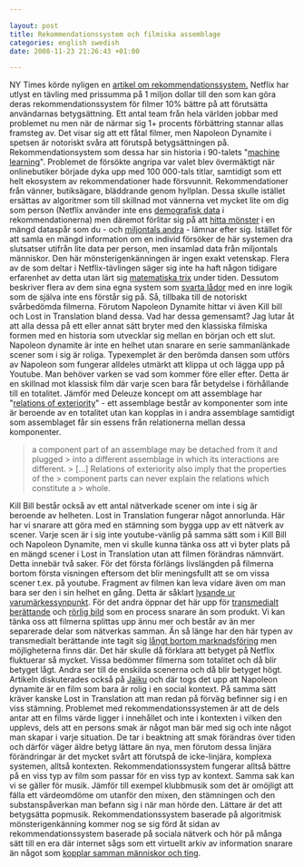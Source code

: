 ```yaml
--- 

layout: post
title: Rekommendationssystem och filmiska assemblage 
categories: english swedish 
date: 2008-11-23 21:26:43 +01:00 

---
```


NY Times körde nyligen en [artikel om rekommendationssystem.](http://www.nytimes.com/2008/11/23/magazine/23Netflix-t.html) Netflix har utlyst en tävling med prissumma på 1 miljon dollar till den som kan göra deras rekommendationssystem för filmer 10% bättre på att förutsätta användarnas betygsättning. Ett antal team från hela världen jobbar med problemet nu men när de närmar sig 1+ procents förbättring stannar allas framsteg av. Det visar sig att ett fåtal filmer, men Napoleon Dynamite i spetsen är notoriskt svåra att förutspå betygsättningen på. Rekommendationsystem som dessa har sin historia i 90-talets "[machine learning](http://en.wikipedia.org/wiki/Machine_learning)". Problemet de försökte angripa var valet blev övermäktigt när onlinebutiker började dyka upp med 100 000-tals titlar, samtidigt som ett helt ekosystem av rekommendationer hade försvunnit. Rekommendationer från vänner, butiksägare, bläddrande genom hyllplan. Dessa skulle istället ersättas av algoritmer som till skillnad mot vännerna vet mycket lite om dig som person (Netflix använder inte ens [demografisk data](http://www.google.se/search?q=panoptikon) i rekommendationerna) men däremot förlitar sig på att [hitta mönster](http://www.google.se/search?q=panspektron) i en mängd dataspår som du - och [miljontals andra](http://www.google.se/search?q=sociogram) - lämnar efter sig. Istället för att samla en mängd information om en individ försöker de här systemen dra slutsatser utifrån lite data per person, men insamlad data från miljontals människor. Den här mönsterigenkänningen är ingen exakt vetenskap. Flera av de som deltar i Netflix-tävlingen säger sig inte ha haft någon tidigare erfarenhet av detta utan lärt sig [matematiska trix](http://en.wikipedia.org/wiki/Singular_value_decomposition) under tiden. Dessutom beskriver flera av dem sina egna system som [svarta lådor](http://www.google.se/search?q=latour+black+box) med en inre logik som de själva inte ens förstår sig på. Så, tillbaka till de notoriskt svårbedömda filmerna. Förutom Napoleon Dynamite hittar vi även Kill bill och Lost in Translation bland dessa. Vad har dessa gemensamt? Jag lutar åt att alla dessa på ett eller annat sätt bryter med den klassiska filmiska formen med en historia som utvecklar sig mellan en början och ett slut. Napoleon dynamite är inte en helhet utan snarare en serie sammanlänkade scener som i sig är roliga. Typexemplet är den berömda dansen som utförs av Napoleon som fungerar alldeles utmärkt att klippa ut och lägga upp på Youtube. Man behöver varken se vad som kommer före eller efter. Detta är en skillnad mot klassisk film där varje scen bara får betydelse i förhållande till en totalitet. Jämför med Deleuze koncept om att assemblage har "[relations of exteriority](http://www.isk-gbg.org/99our68/?p=173)" - ett assemblage består av komponenter som inte är beroende av en totalitet utan kan kopplas in i andra assemblage samtidigt som assemblaget får sin essens från relationerna mellan dessa komponenter.

> a component part of an assemblage may be detached from it and plugged > into a different assemblage in which its interactions are different. > […] Relations of exteriority also imply that the properties of the > component parts can never explain the relations which constitute a > whole.

Kill Bill består också av ett antal nätverkade scener om inte i sig är beroende av helheten. Lost in Translation fungerar något annorlunda. Här har vi snarare att göra med en stämning som bygga upp av ett nätverk av scener. Varje scen är i sig inte youtube-vänlig på samma sätt som i Kill Bill och Napoleon Dynamite, men vi skulle kunna tänka oss att vi byter plats på en mängd scener i Lost in Translation utan att filmen förändras nämnvärt. Detta innebär två saker. För det första förlängs livslängden på filmerna bortom första visningen eftersom det blir meningsfullt att se om vissa scener t.ex. på youtube. Fragment av filmen kan leva vidare även om man bara ser den i sin helhet en gång. Detta är såklart [lysande ur varumärkessynpunkt](http://www.blay.se/2008/11/16/ljudmolnet/). För det andra öppnar det här upp för [transmedialt berättande](http://en.wikipedia.org/wiki/Transmedia_storytelling) och [rörlig bild](http://rogeraberg.jaiku.com/presence/49496525) som en process snarare än som produkt. Vi kan tänka oss att filmerna splittas upp ännu mer och består av än mer separerade delar som nätverkas samman. Än så länge har den här typen av transmedialt berättande inte tagit sig [långt bortom marknadsföring](http://en.wikipedia.org/wiki/I_Love_Bees) men möjligheterna finns där. Det här skulle då förklara att betyget på Netflix fluktuerar så mycket. Vissa bedömmer filmerna som totalitet och då blir betyget lågt. Andra ser till de enskilda scenerna och då blir betyget högt. Artikeln diskuterades också på [Jaiku](http://tomasw.jaiku.com/presence/49481565) och där togs det upp att Napoleon dynamite är en film som bara är rolig i en social kontext. På samma sätt kräver kanske Lost in Translation att man redan på förväg befinner sig i en viss stämning. Problemet med rekommendationssystemen är att de dels antar att en films värde ligger i innehållet och inte i kontexten i vilken den upplevs, dels att en persons smak är något man bär med sig och inte något man skapar i varje situation. De tar i beaktning att smak förändras över tiden och därför väger äldre betyg lättare än nya, men förutom dessa linjära förändringar är det mycket svårt att förutspå de icke-linjära, komplexa systemen, alltså kontexten. Rekommendationssystem fungerar alltså bättre på en viss typ av film som passar för en viss typ av kontext. Samma sak kan vi se gäller för musik. Jämför till exempel klubbmusik som det är omöjligt att fälla ett värdeomdöme om utanför den mixen, den stämningen och den substanspåverkan man befann sig i när man hörde den. Lättare är det att betygsätta popmusik. Rekommendationssystem baserade på algoritmisk mönsterigenkänning kommer nog se sig förd åt sidan av rekommendationssystem baserade på sociala nätverk och hör på många sätt till en era där internet sågs som ett virtuellt arkiv av information snarare än något som [kopplar samman människor och ting](http://www.blay.se/2008/11/16/ljudmolnet/). 
